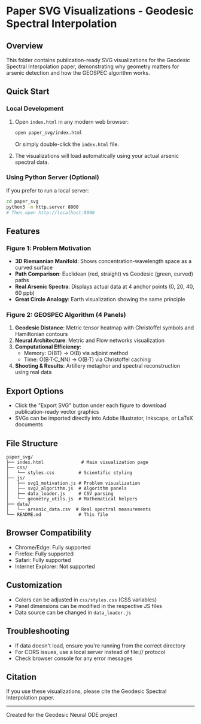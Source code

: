 # Paper SVG Visualizations - Geodesic Spectral Interpolation

## Overview
This folder contains publication-ready SVG visualizations for the Geodesic Spectral Interpolation paper, demonstrating why geometry matters for arsenic detection and how the GEOSPEC algorithm works.

## Quick Start

### Local Development
1. Open `index.html` in any modern web browser:
   ```bash
   open paper_svg/index.html
   ```
   Or simply double-click the `index.html` file.

2. The visualizations will load automatically using your actual arsenic spectral data.

### Using Python Server (Optional)
If you prefer to run a local server:
```bash
cd paper_svg
python3 -m http.server 8000
# Then open http://localhost:8000
```

## Features

### Figure 1: Problem Motivation
- **3D Riemannian Manifold**: Shows concentration-wavelength space as a curved surface
- **Path Comparison**: Euclidean (red, straight) vs Geodesic (green, curved) paths
- **Real Arsenic Spectra**: Displays actual data at 4 anchor points (0, 20, 40, 60 ppb)
- **Great Circle Analogy**: Earth visualization showing the same principle

### Figure 2: GEOSPEC Algorithm (4 Panels)
1. **Geodesic Distance**: Metric tensor heatmap with Christoffel symbols and Hamiltonian contours
2. **Neural Architecture**: Metric and Flow networks visualization
3. **Computational Efficiency**: 
   - Memory: O(BT) → O(B) via adjoint method
   - Time: O(B·T·C_NN) → O(B·T) via Christoffel caching
4. **Shooting & Results**: Artillery metaphor and spectral reconstruction using real data

## Export Options
- Click the "Export SVG" button under each figure to download publication-ready vector graphics
- SVGs can be imported directly into Adobe Illustrator, Inkscape, or LaTeX documents

## File Structure
```
paper_svg/
├── index.html              # Main visualization page
├── css/
│   └── styles.css         # Scientific styling
├── js/
│   ├── svg1_motivation.js # Problem visualization
│   ├── svg2_algorithm.js  # Algorithm panels
│   ├── data_loader.js     # CSV parsing
│   └── geometry_utils.js  # Mathematical helpers
├── data/
│   └── arsenic_data.csv  # Real spectral measurements
└── README.md              # This file
```

## Browser Compatibility
- Chrome/Edge: Fully supported
- Firefox: Fully supported
- Safari: Fully supported
- Internet Explorer: Not supported

## Customization
- Colors can be adjusted in `css/styles.css` (CSS variables)
- Panel dimensions can be modified in the respective JS files
- Data source can be changed in `data_loader.js`

## Troubleshooting
- If data doesn't load, ensure you're running from the correct directory
- For CORS issues, use a local server instead of file:// protocol
- Check browser console for any error messages

## Citation
If you use these visualizations, please cite the Geodesic Spectral Interpolation paper.

---
Created for the Geodesic Neural ODE project